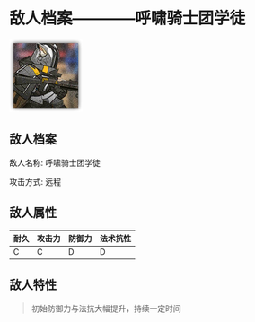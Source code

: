 # 敌人档案————呼啸骑士团学徒

![呼啸骑士团学徒](./eneIcons/呼啸骑士团学徒.png)

## 敌人档案

敌人名称: 呼啸骑士团学徒

攻击方式: 远程

## 敌人属性

| 耐久      | 攻击力  | 防御力 | 法术抗性 |
|---------|------|-----|------|
| C | C | D | D |

## 敌人特性
> 初始防御力与法抗大幅提升，持续一定时间
